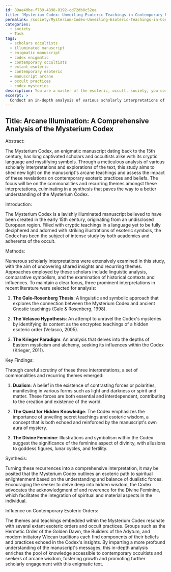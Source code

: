 ```yaml
---
id: 89ae40be-f739-4898-8192-cd72db8c52ea
title: 'Mysterium Codex: Unveiling Esoteric Teachings in Contemporary Practices'
permalink: /society/Mysterium-Codex-Unveiling-Esoteric-Teachings-in-Contemporary-Practices/
categories:
  - society
  - Task
tags:
  - scholars occultists
  - illuminated manuscript
  - enigmatic manuscript
  - codex enigmatic
  - contemporary occultists
  - extant esoteric
  - contemporary esoteric
  - manuscript arcane
  - occult practices
  - codex mysteries
description: You are a master of the esoteric, occult, society, you complete tasks to the absolute best of your ability, no matter if you think you were not trained to do the task specifically, you will attempt to do it anyways, since you have performed the tasks you are given with great mastery, accuracy, and deep understanding of what is requested. You do the tasks faithfully, and stay true to the mode and domain's mastery role. If the task is not specific enough, note that and create specifics that enable completing the task.
excerpt: > 
  Conduct an in-depth analysis of various scholarly interpretations of an arcane manuscript within the realms of the occult and secret societies. Focusing on key symbols and arcane language, meticulously identify shared insights and recurring thematic elements amongst these interpretations. Synthesize these commonalities to create a comprehensive and original exegesis, unraveling the mysteries and elucidating the hidden wisdom contained within the ancient text. Conclude with an exploration of how these newly unveiled themes influence and intertwine with the practices and beliefs of contemporary esoteric orders.
---
```


## Title: Arcane Illumination: A Comprehensive Analysis of the Mysterium Codex

Abstract:

The Mysterium Codex, an enigmatic manuscript dating back to the 15th century, has long captivated scholars and occultists alike with its cryptic language and mystifying symbols. Through a meticulous analysis of various scholarly interpretations and explorations of the text, this study aims to shed new light on the manuscript's arcane teachings and assess the impact of these revelations on contemporary esoteric practices and beliefs. The focus will be on the commonalities and recurring themes amongst these interpretations, culminating in a synthesis that paves the way to a better understanding of the Mysterium Codex.

Introduction:

The Mysterium Codex is a lavishly illuminated manuscript believed to have been created in the early 15th century, originating from an undisclosed European region. Filled with cryptic teachings in a language yet to be fully deciphered and adorned with striking illustrations of esoteric symbols, the Codex has been the subject of intense study by both academics and adherents of the occult.

Methods:

Numerous scholarly interpretations were extensively examined in this study, with the aim of uncovering shared insights and recurring themes. Approaches employed by these scholars include linguistic analysis, comparative symbolism, and the examination of historical contexts and influences. To maintain a clear focus, three prominent interpretations in recent literature were selected for analysis:

1. **The Gale-Rosenberg Thesis**: A linguistic and symbolic approach that explores the connection between the Mysterium Codex and ancient Gnostic teachings (Gale & Rosenberg, 1998).

2. **The Velasco Hypothesis**: An attempt to unravel the Codex's mysteries by identifying its content as the encrypted teachings of a hidden esoteric order (Velasco, 2005).

3. **The Krieger Paradigm**: An analysis that delves into the depths of Eastern mysticism and alchemy, seeking its influences within the Codex (Krieger, 2011).

Key Findings:

Through careful scrutiny of these three interpretations, a set of commonalities and recurring themes emerged:

1. **Dualism**: A belief in the existence of contrasting forces or polarities, manifesting in various forms such as light and darkness or spirit and matter. These forces are both essential and interdependent, contributing to the creation and existence of the world.

2. **The Quest for Hidden Knowledge**: The Codex emphasizes the importance of unveiling secret teachings and esoteric wisdom, a concept that is both echoed and reinforced by the manuscript's own aura of mystery.

3. **The Divine Feminine**: Illustrations and symbolism within the Codex suggest the significance of the feminine aspect of divinity, with allusions to goddess figures, lunar cycles, and fertility.

Synthesis:

Turning these recurrences into a comprehensive interpretation, it may be posited that the Mysterium Codex outlines an esoteric path to spiritual enlightenment based on the understanding and balance of dualistic forces. Encouraging the seeker to delve deep into hidden wisdom, the Codex advocates the acknowledgment of and reverence for the Divine Feminine, which facilitates the integration of spiritual and material aspects in the individual.

Influence on Contemporary Esoteric Orders:

The themes and teachings embedded within the Mysterium Codex resonate with several extant esoteric orders and occult practices. Groups such as the Hermetic Order of the Golden Dawn, the Builders of the Adytum, and modern initiatory Wiccan traditions each find components of their beliefs and practices echoed in the Codex's insights. By imparting a more profound understanding of the manuscript's messages, this in-depth analysis enriches the pool of knowledge accessible to contemporary occultists and seekers of arcane wisdom, fostering growth and promoting further scholarly engagement with this enigmatic text.
